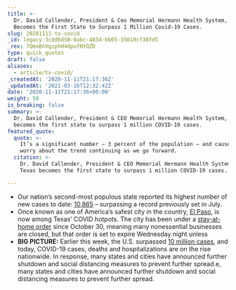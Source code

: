 ```yaml
---
title: >-
  Dr. David Callender, President & Ceo Memorial Hermann Health System, as Texas
  Becomes the First State to Surpass 1 Million Covid-19 Cases.
slug: 20201111-tx-covid
_id: legacy-3cdd6d50-0abc-4834-bb65-35010cf30fd5
_rev: 7QmxBnVgzphH4dpufNYQZD
type: quick_quotes
draft: false
aliases:
  - article/tx-covid/
_createdAt: '2020-11-11T21:17:36Z'
_updatedAt: '2021-03-16T12:32:42Z'
date: '2020-11-11T21:17:36+00:00'
weight: 50
is_breaking: false
summary: >-
  Dr. David Callender, President & CEO Memorial Hermann Health System, as Texas
  becomes the first state to surpass 1 million COVID-19 cases.
featured_quote:
  quote: >-
    It’s a significant number — 3 percent of the population — and cause for
    worry about the trend continuing as we go forward.
  citation: >-
    Dr. David Callender, President & CEO Memorial Hermann Health System, as
    Texas becomes the first state to surpass 1 million COVID-19 cases.

---
```

* Our nation’s second-most populous state reported its highest number of new cases to date: [10,865](https://apnews.com/article/virus-outbreak-texas-laredo-79f0a0d126cc2a003103a40a1c021e2e) – surpassing a record previously set in July.
* Once known as one of America’s safest city in the country, [El Paso](https://www.houstonchronicle.com/news/investigations/article/Texas-1-million-COVID-cases-why-first-US-state-15716898.php), is now among Texas’ COVID hotpots. The city has been under a [stay-at-home order](http://www.epcounty.com/documents/Order-No-13.pdf) since October 30, meaning many nonessential businesses are closed, but that order is set to expire Wednesday night unless
* **BIG PICTURE:** Earlier this week, the U.S. surpassed [10 million cases](https://coronavirus.jhu.edu/map.html), and today, COVID-19 cases, deaths and hospitalizations are on the rise nationwide. In response, many states and cities have announced further shutdown and social distancing measures to prevent further spread.e, many states and cities have announced further shutdown and social distancing measures to prevent further spread.